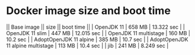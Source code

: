 # Docker image size and boot time

|| Base image || size || boot time ||
| OpenJDK 11 | 658 MB |  13.322 sec |
| OpenJDK 11 slim | 447 MB |  12.015 sec |
| OpenJDK 11 multistage | 160 MB |  10.2 sec |
| AdoptOpenJDK 11 alpine | 385 MB |  10.7 sec |
| AdoptOpenJDK 11 alpine multistage | 113 MB |  10.4 sec |
| jib | 241 MB | 8.249 sec |
